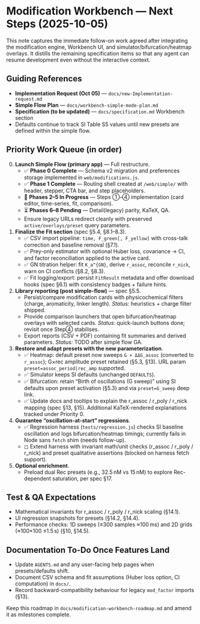 # Modification Workbench — Next Steps (2025-10-05)

This note captures the immediate follow-on work agreed after integrating the modification engine, Workbench UI, and simulator/bifurcation/heatmap overlays. It distills the remaining specification items so that any agent can resume development even without the interactive context.

## Guiding References
- **Implementation Request (Oct 05)** — `docs/new-Implementation-request.md`
- **Simple Flow Plan** — `docs/workbench-simple-mode-plan.md`
- **Specification (to be updated)** — `docs/specification.md` Workbench section
- Defaults continue to track SI Table S5 values until new presets are defined within the simple flow.

## Priority Work Queue (in order)
0. **Launch Simple Flow (primary app)** — Full restructure.
   - ✅ **Phase 0 Complete** — Schema v2 migration and preferences storage implemented in `web/modifications.js`.
   - ✅ **Phase 1 Complete** — Routing shell created at `/web/simple/` with header, stepper, CTA bar, and step placeholders.
   - 🔄 **Phases 2–5 In Progress** — Steps ①–④ implementation (card editor, time-series, fit, comparison).
   - ⏳ **Phases 6–8 Pending** — Detail(legacy) parity, KaTeX, QA.
   - Ensure legacy URLs redirect cleanly with preserved `active/overlays/preset` query parameters.
1. **Finalize the Fit section** (spec §5.4, §8.1–8.3).
   - ✅ CSV import pipeline: `time, F_green[, F_yellow]` with cross-talk correction and baseline removal (§7.1).
   - ✅ Prey-only estimator with optional Huber loss, covariance → CI, and factor reconciliation applied to the active card.
   - ✅ GN titration helper: fit `K_a^{GN}`, derive `r_assoc`, reconcile `r_nick`, warn on CI conflicts (§8.2, §8.3).
   - ✅ Fit logging/export: persist `FitResult` metadata and offer download hooks (spec §6.1) with consistency badges + failure hints.
2. **Library reporting (post simple-flow)** — spec §5.5.
   - Persist/compare modification cards with physicochemical filters (charge, aromaticity, linker length). _Status:_ heuristics + charge filter shipped.
   - Provide comparison launchers that open bifurcation/heatmap overlays with selected cards. _Status:_ quick-launch buttons done; revisit once Step④ stabilises.
   - Export reports (CSV + PDF) containing fit summaries and derived parameters. _Status:_ TODO after simple flow GA.
3. **Restore and adapt presets with the new parameterization**.
   - ✅ Heatmap: default preset now sweeps `G × ΔΔG_assoc` (converted to `r_assoc`); G×rec amplitude preset retained (§5.3, §13). URL param `preset=assoc_period|rec_amp` supported.
   - ✅ Simulator keeps SI defaults (unchanged `DEFAULTS`).
   - ✅ Bifurcation: retain “Birth of oscillations (G sweep)” using SI defaults upon preset activation (§5.3) and via `preset=G_sweep` deep link.
   - ✅ Update docs and tooltips to explain the r_assoc / r_poly / r_nick mapping (spec §13, §15). Additional KaTeX-rendered explanations tracked under Priority 0.
4. **Guarantee “oscillation-at-start” regressions**.
   - ✅ Regression harness (`tests/regression.js`) checks SI baseline oscillation and logs bifurcation/heatmap timings; currently fails in Node sans `fetch` shim (needs follow-up).
   - ◻ Extend harness with invariant math/unit checks (r_assoc / r_poly / r_nick) and preset qualitative assertions (blocked on harness fetch support).
5. **Optional enrichment**.
   - Preload dual Rec presets (e.g., 32.5 nM vs 15 nM) to explore Rec-dependent saturation, per spec §17.

## Test & QA Expectations
- Mathematical invariants for r_assoc / r_poly / r_nick scaling (§14.1).
- UI regression snapshots for presets (§14.2, §14.4).
- Performance checks: 1D sweeps (≤300 samples ≈100 ms) and 2D grids (≈100×100 ≤1.5 s) (§10, §14.5).

## Documentation To-Do Once Features Land
- Update `AGENTS.md` and any user-facing help pages when presets/defaults shift.
- Document CSV schema and fit assumptions (Huber loss option, CI computation) in `docs/`.
- Record backward-compatibility behaviour for legacy `mod_factor` imports (§13).

Keep this roadmap in `docs/modification-workbench-roadmap.md` and amend it as milestones complete.

